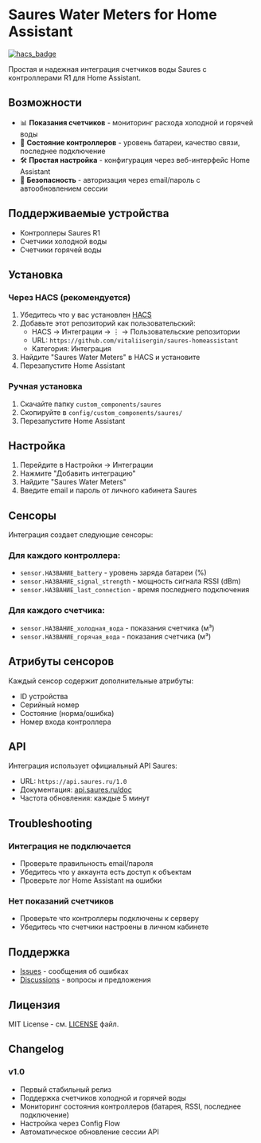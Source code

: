 # Saures Water Meters for Home Assistant

[![hacs_badge](https://img.shields.io/badge/HACS-Custom-orange.svg)](https://github.com/custom-components/hacs)

Простая и надежная интеграция счетчиков воды Saures с контроллерами R1 для Home Assistant.

## Возможности

- 📊 **Показания счетчиков** - мониторинг расхода холодной и горячей воды
- 🔋 **Состояние контроллеров** - уровень батареи, качество связи, последнее подключение  
- 🛠️ **Простая настройка** - конфигурация через веб-интерфейс Home Assistant
- 🔐 **Безопасность** - авторизация через email/пароль с автообновлением сессии

## Поддерживаемые устройства

- Контроллеры Saures R1 
- Счетчики холодной воды
- Счетчики горячей воды

## Установка

### Через HACS (рекомендуется)

1. Убедитесь что у вас установлен [HACS](https://hacs.xyz/)
2. Добавьте этот репозиторий как пользовательский:
   - HACS → Интеграции → ⋮ → Пользовательские репозитории
   - URL: `https://github.com/vitaliisergin/saures-homeassistant`
   - Категория: Интеграция
3. Найдите "Saures Water Meters" в HACS и установите
4. Перезапустите Home Assistant

### Ручная установка

1. Скачайте папку `custom_components/saures`
2. Скопируйте в `config/custom_components/saures/` 
3. Перезапустите Home Assistant

## Настройка

1. Перейдите в Настройки → Интеграции
2. Нажмите "Добавить интеграцию"
3. Найдите "Saures Water Meters"
4. Введите email и пароль от личного кабинета Saures

## Сенсоры

Интеграция создает следующие сенсоры:

### Для каждого контроллера:
- `sensor.НАЗВАНИЕ_battery` - уровень заряда батареи (%)
- `sensor.НАЗВАНИЕ_signal_strength` - мощность сигнала RSSI (dBm)  
- `sensor.НАЗВАНИЕ_last_connection` - время последнего подключения

### Для каждого счетчика:
- `sensor.НАЗВАНИЕ_холодная_вода` - показания счетчика (м³)
- `sensor.НАЗВАНИЕ_горячая_вода` - показания счетчика (м³)

## Атрибуты сенсоров

Каждый сенсор содержит дополнительные атрибуты:
- ID устройства
- Серийный номер  
- Состояние (норма/ошибка)
- Номер входа контроллера

## API

Интеграция использует официальный API Saures:
- URL: `https://api.saures.ru/1.0`
- Документация: [api.saures.ru/doc](https://api.saures.ru/doc/1.0/)
- Частота обновления: каждые 5 минут

## Troubleshooting

### Интеграция не подключается
- Проверьте правильность email/пароля
- Убедитесь что у аккаунта есть доступ к объектам
- Проверьте лог Home Assistant на ошибки

### Нет показаний счетчиков  
- Проверьте что контроллеры подключены к серверу
- Убедитесь что счетчики настроены в личном кабинете

## Поддержка

- [Issues](https://github.com/vitaliisergin/saures-homeassistant/issues) - сообщения об ошибках
- [Discussions](https://github.com/vitaliisergin/saures-homeassistant/discussions) - вопросы и предложения

## Лицензия

MIT License - см. [LICENSE](LICENSE) файл.

## Changelog

### v1.0
- Первый стабильный релиз
- Поддержка счетчиков холодной и горячей воды
- Мониторинг состояния контроллеров (батарея, RSSI, последнее подключение)
- Настройка через Config Flow
- Автоматическое обновление сессии API 